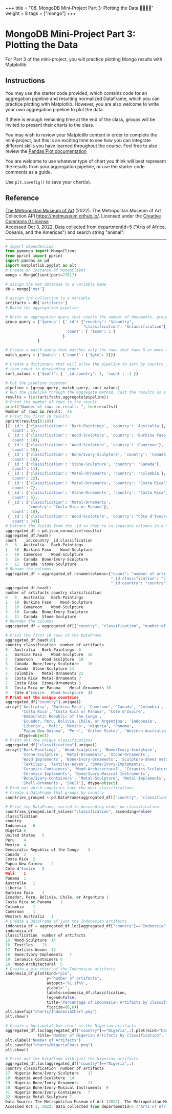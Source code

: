 +++
title = "08.  MongoDB Mini-Project Part 3: Plotting the Data 👩‍🎓👨‍🎓"
weight = 8
tags = ["mongo"] 
+++

# MongoDB Mini-Project Part 3: Plotting the Data

For Part 3 of the mini-project, you will practice plotting Mongo results with Matplotlib.

## Instructions

You may use the starter code provided, which contains code for an aggregation pipeline and resulting normalized DataFrame, which you can practice plotting with Matplotlib. However, you are also welcome to write your own aggregation pipeline to plot the data.

If there is enough remaining time at the end of the class, groups will be invited to present their charts to the class.

You may wish to review your Matplotlib content in order to complete the mini-project, but this is an exciting time to see how you can integrate different skills you have learned throughout the course. Feel free to also review the [Pandas Plot documentation](https://pandas.pydata.org/docs/reference/api/pandas.DataFrame.plot.html)

You are welcome to use whatever type of chart you think will best represent the results from your aggregation pipeline, or use the starter code comments as a guide.

Use `plt.savefig()` to save your chart(s).

## Reference

[The Metropolitan Museum of Art](https://www.metmuseum.org/) (2022). The Metropolitan Museum of Art Collection API https://metmuseum.github.io/. Licensed under the [Creative Commons 0 License](https://creativecommons.org/publicdomain/zero/1.0/)<br />
Accessed Oct 3, 2022. Data collected from departmentId=5 ("Arts of Africa, Oceania, and the Americas") and search string "animal".

---

```python
# Import dependencies
from pymongo import MongoClient
from pprint import pprint
import pandas as pd
import matplotlib.pyplot as plt
# Create an instance of MongoClient
mongo = MongoClient(port=27017)

# assign the met database to a variable name
db = mongo['met']

# assign the collection to a variable
artifacts = db['artifacts']
# Build the aggregation pipeline

# Write an aggregation query that counts the number of documents, grouped by "Country", then "classification"
group_query = {'$group': {'_id': {"country": "$country",
                                  "classification": "$classification"}, 
                          'count': { '$sum': 1 }
                         }
              }

# Create a match query that matches only the rows that have 5 or more documents in 'count'
match_query = {'$match': {'count': {'$gte': 5}}}

# Create a dictionary that will allow the pipeline to sort by country in alphabetical order, 
# then count in descending order
sort_values = {'$sort': { '_id.country': 1, 'count': -1 }}

# Put the pipeline together
pipeline = [group_query, match_query, sort_values]
# Run the pipeline through the aggregate method, cast the results as a list, and save the results to a variable
results = list(artifacts.aggregate(pipeline))
# Print the number of rows in the result
print("Number of rows in result: ", len(results))
Number of rows in result:  46
# Print the first 10 results
pprint(results[0:10])
[{'_id': {'classification': 'Bark-Paintings', 'country': 'Australia'},
  'count': 6},
 {'_id': {'classification': 'Wood-Sculpture', 'country': 'Burkina Faso'},
  'count': 18},
 {'_id': {'classification': 'Wood-Sculpture', 'country': 'Cameroon'},
  'count': 10},
 {'_id': {'classification': 'Bone/Ivory-Sculpture', 'country': 'Canada'},
  'count': 16},
 {'_id': {'classification': 'Stone-Sculpture', 'country': 'Canada'},
  'count': 11},
 {'_id': {'classification': 'Metal-Ornaments', 'country': 'Colombia'},
  'count': 22},
 {'_id': {'classification': 'Metal-Ornaments', 'country': 'Costa Rica'},
  'count': 7},
 {'_id': {'classification': 'Stone-Ornaments', 'country': 'Costa Rica'},
  'count': 5},
 {'_id': {'classification': 'Metal-Ornaments',
          'country': 'Costa Rica or Panama'},
  'count': 10},
 {'_id': {'classification': 'Wood-Sculpture', 'country': "Côte d'Ivoire"},
  'count': 34}]
# Extract the fields from the _id so they're in separate columns in a Pandas DataFrame
aggregated_df = pd.json_normalize(results)
aggregated_df.head()
count	_id.country	_id.classification
0	6	Australia	Bark-Paintings
1	18	Burkina Faso	Wood-Sculpture
2	10	Cameroon	Wood-Sculpture
3	16	Canada	Bone/Ivory-Sculpture
4	11	Canada	Stone-Sculpture
# Rename the columns
aggregated_df = aggregated_df.rename(columns={"count": "number of artifacts",
                                              "_id.classification": "classification",
                                              "_id.country": "country"})
aggregated_df.head()
number of artifacts	country	classification
0	6	Australia	Bark-Paintings
1	18	Burkina Faso	Wood-Sculpture
2	10	Cameroon	Wood-Sculpture
3	16	Canada	Bone/Ivory-Sculpture
4	11	Canada	Stone-Sculpture
# Reorder the columns
aggregated_df = aggregated_df[["country", "classification", "number of artifacts"]]

# Print the first 10 rows of the DataFrame
aggregated_df.head(10)
country	classification	number of artifacts
0	Australia	Bark-Paintings	6
1	Burkina Faso	Wood-Sculpture	18
2	Cameroon	Wood-Sculpture	10
3	Canada	Bone/Ivory-Sculpture	16
4	Canada	Stone-Sculpture	11
5	Colombia	Metal-Ornaments	22
6	Costa Rica	Metal-Ornaments	7
7	Costa Rica	Stone-Ornaments	5
8	Costa Rica or Panama	Metal-Ornaments	10
9	Côte d'Ivoire	Wood-Sculpture	34
# Print out the unique countries
aggregated_df["country"].unique()
array(['Australia', 'Burkina Faso', 'Cameroon', 'Canada', 'Colombia',
       'Costa Rica', 'Costa Rica or Panama', "Côte d'Ivoire",
       'Democratic Republic of the Congo',
       'Ecuador, Peru, Bolivia, Chile, or Argentina', 'Indonesia',
       'Liberia', 'Mali', 'Mexico', 'Nigeria', 'Panama',
       'Papua New Guinea', 'Peru', 'United States', 'Western Australia'],
      dtype=object)
# Print out the unique classifications
aggregated_df["classification"].unique()
array(['Bark-Paintings', 'Wood-Sculpture', 'Bone/Ivory-Sculpture',
       'Stone-Sculpture', 'Metal-Ornaments', 'Stone-Ornaments',
       'Wood-Implements', 'Bone/Ivory-Ornaments', 'Sculpture-Sheet metal',
       'Textiles', 'Textiles-Woven', 'Bone/Ivory-Implements',
       'Ceramics-Containers', 'Wood-Architectural', 'Ceramics-Sculpture',
       'Ceramics-Implements', 'Bone/Ivory-Musical Instruments',
       'Bone/Ivory-Containers', 'Metal-Sculpture', 'Metal-Implements',
       'Shell-Ornaments', 'Shell'], dtype=object)
# Find out which countries have the most classifications
# Create a DataFrame that groups by country
countries_grouped = pd.DataFrame(aggregated_df[["country", "classification"]].groupby("country").count())

# Print the DataFrame, sorted in descending order on classification
countries_grouped.sort_values("classification", ascending=False)
classification
country	
Indonesia	6
Nigeria	6
United States	5
Peru	4
Mexico	4
Democratic Republic of the Congo	3
Canada	2
Costa Rica	2
Papua New Guinea	2
Côte d'Ivoire	2
Mali	1
Panama	1
Australia	1
Liberia	1
Burkina Faso	1
Ecuador, Peru, Bolivia, Chile, or Argentina	1
Costa Rica or Panama	1
Colombia	1
Cameroon	1
Western Australia	1
# Create a DataFrame of just the Indonesian artifacts
indonesia_df = aggregated_df.loc[aggregated_df["country"]=="Indonesia",["classification", "number of artifacts"]]
indonesia_df
classification	number of artifacts
15	Wood-Sculpture	14
16	Textiles	13
17	Textiles-Woven	12
18	Bone/Ivory-Implements	7
19	Ceramics-Containers	6
20	Wood-Architectural	5
# Create a pie chart of the Indonesian artifacts
indonesia_df.plot(kind="pie", 
                  y="number of artifacts",
                  autopct='%1.1f%%', 
                  ylabel='',
                  labels=indonesia_df.classification, 
                  legend=False,
                  title="Percentage of Indonesian Artifacts by classification", 
                  figsize=(6,6))
plt.savefig("charts/IndonesiaChart.png")
plt.show()

# Create a horizontal bar chart of the Nigerian artifacts
aggregated_df.loc[aggregated_df["country"]=="Nigeria",:].plot(kind="barh", x="classification", y="number of artifacts",
              title="Number of Nigerian Artifacts by classification", figsize=(6,6))
plt.xlabel("Number of Artifacts")
plt.savefig("charts/NigeriaChart.png")
plt.show()

# Print out the DataFrame with just the Nigerian artifacts
aggregated_df.loc[aggregated_df["country"]=="Nigeria",:]
country	classification	number of artifacts
27	Nigeria	Bone/Ivory-Sculpture	17
28	Nigeria	Wood-Sculpture	14
29	Nigeria	Bone/Ivory-Ornaments	11
30	Nigeria	Bone/Ivory-Musical Instruments	9
31	Nigeria	Bone/Ivory-Containers	7
32	Nigeria	Metal-Sculpture	7
Data Source: The Metropolitan Museum of Art (2022). The Metropolitan Museum of Art Collection API https://metmuseum.github.io/. Licensed under the Creative Commons 0 License.
Accessed Oct 3, 2022. Data collected from departmentId=5 ("Arts of Africa, Oceania, and the Americas") and search string "animal".
```

 